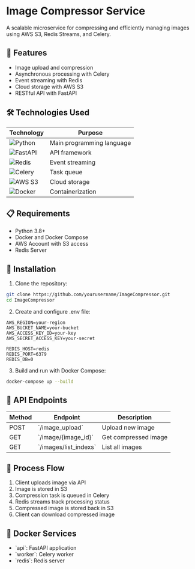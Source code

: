 # Image Compressor Service

A scalable microservice for compressing and efficiently managing images using AWS S3, Redis Streams, and Celery.

## 🚀 Features

- Image upload and compression
- Asynchronous processing with Celery
- Event streaming with Redis
- Cloud storage with AWS S3
- RESTful API with FastAPI

## 🛠️ Technologies Used

| Technology | Purpose |
|------------|---------|
| ![Python](https://img.shields.io/badge/Python-3776AB?style=for-the-badge&logo=python&logoColor=white) | Main programming language |
| ![FastAPI](https://img.shields.io/badge/FastAPI-009688?style=for-the-badge&logo=fastapi&logoColor=white) | API framework |
| ![Redis](https://img.shields.io/badge/Redis-DC382D?style=for-the-badge&logo=redis&logoColor=white) | Event streaming |
| ![Celery](https://img.shields.io/badge/Celery-37814A?style=for-the-badge&logo=celery&logoColor=white) | Task queue |
| ![AWS S3](https://img.shields.io/badge/AWS_S3-569A31?style=for-the-badge&logo=amazon-aws&logoColor=white) | Cloud storage |
| ![Docker](https://img.shields.io/badge/Docker-2496ED?style=for-the-badge&logo=docker&logoColor=white) | Containerization |

## 📋 Requirements

- Python 3.8+
- Docker and Docker Compose
- AWS Account with S3 access
- Redis Server

## 🔧 Installation

1. Clone the repository:
```bash
git clone https://github.com/yourusername/ImageCompressor.git
cd ImageCompressor
```

2. Create and configure .env file:
```properties
AWS_REGION=your-region
AWS_BUCKET_NAME=your-bucket
AWS_ACCESS_KEY_ID=your-key
AWS_SECRET_ACCESS_KEY=your-secret

REDIS_HOST=redis
REDIS_PORT=6379
REDIS_DB=0
```

3. Build and run with Docker Compose:
```bash
docker-compose up --build
```

## 📡 API Endpoints

| Method | Endpoint | Description |
|--------|----------|-------------|
| POST | \`/image_upload\` | Upload new image |
| GET | \`/image/{image_id}\` | Get compressed image |
| GET | \`/images/list_indexs\` | List all images |

## 🔄 Process Flow

1. Client uploads image via API
2. Image is stored in S3
3. Compression task is queued in Celery
4. Redis streams track processing status
5. Compressed image is stored back in S3
6. Client can download compressed image

## 🐳 Docker Services

- \`api\`: FastAPI application
- \`worker\`: Celery worker
- \`redis\`: Redis server

